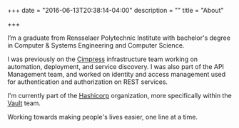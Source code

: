 +++
date = "2016-06-13T20:38:14-04:00"
description = ""
title = "About"

+++

I’m a graduate from Rensselaer Polytechnic Institute with bachelor's degree in Computer & Systems Engineering and Computer Science. 

I was previously on the [Cimpress](https://en.wikipedia.org/wiki/Cimpress) infrastructure team working on automation, deployment, and service discovery. I was also part of the API Management team, and worked on identity and access management used for authentication and authorization on REST services.

I'm currently part of the [Hashicorp](https://www.hashicorp.com) organization, more specifically within the [Vault](https://www.vaultproject.io) team.

Working towards making people's lives easier, one line at a time.
